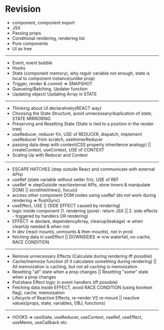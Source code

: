 # Revision

- component, component export
- JSX
- Passing props
- Conditional rendering, rendering list
- Pure components
- UI as tree

-----

- Event, event bubble
- Hooks
- State (component memory), why regulr variable not enough, state is local to component instance(unlike prop)
- Trigger, render & commit => SNAPSHOT
- Queueing/Batching, Updater function
- Updating object/ Updating Array in STATE

-----

- Thinking about UI declaratively(REACT way)
- Choosing the State Structure, avoid unnecessary/duplication of state, STATE MIRRORING
- Preserving and Resetting State (State is tied to a position in the render tree)
- useReducer, reducer f/n, USE of REDUCER, dispatch, implement useReducer from scratch, useImmerReducer
- passing data deep with context(CSS property inheritence analogy) || createContext, useContext, USE of CONTEXT
- Scaling Up with Reducer and Context

-----

- ESCAPE HATCHES (step outside React and communicate with external APIs)
- useRef (state variable without setter f/n), USE of REF
- useRef => stepOutside react(external APIs, store timers & manipulate DOM) || scrollIntoView(), focus()
- access other component DOM nodes using useRef (do not work during rendering => flushSync)
- useEffect, USE || (SIDE EFFECT caused by rendering)
- logic inside component (1. rendering (pure)- return JSX || 2. side effects - triggered by handlers OR rendering)
- EFFECT => declare, dependencyArray, cleanup(leakage) => when cleanUp needed & when not
- In dev (react mounts, unmounts & then mounts), not in prod.
- fetching data in useEffect || DOWNSIDES => n/w waterfall, no-cache, RACE CONDITION

-----

- Remove unnecessary Effects (Calculate during rendering iff possible)
- Cache/memoize function (if it calculates something during rendering) || All memoization is caching, but not all caching is memoization.
- Resetting "all" state when a prop changes || Resetting "some" state when a prop changes
- Put/share Effect logic in event handlers (iff possible)
- Fetching data inside EFFECT, avoid RACE CONDITION (using boolean flag), cache, memoization
- Lifecycle of Reactive Effects, re-render VS re-mount || reactive values(props, state, variables, OBJ, functions)
-----

- HOOKS => useState, useReducer, useContext, useRef, useEffect, useMemo, useCallback etc.












